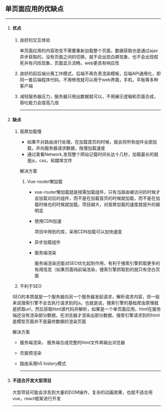 ## 单页面应用的优缺点

------



1. #### 优点

   1. 良好的交互体验

      单页面应用的内容改变不需要重新加载整个页面，数据获取也是通过ajax异步获取的，没有页面之间的切换，就不会出现白屏现象，也不会出现假死并有闪烁现象，页面显示流畅，web更具有响应性

   2. 良好的前后端分离工作模式，后端不再负责渲染模板，后端API通用化，即同一套后端程序代码，不用修改就可以用于web界面，手机，平板等多种客户端

   3. 减轻服务器压力，服务器只用出数据就可以，不用展示逻辑和页面合成，吞吐能力会提高几倍

      ------

      

2. #### 缺点

   1. 首屏加载慢

      - 如果不对路由进行处理，在加载首页的时候，就会将所有组件全部加载，并向服务器请求数据，拖慢加载速度
      - 通过查看Network,发现整个网站记载时间长达十几秒，加载最长的就是js，css，和媒体文件

      解决方案

      1. Vue-router懒加载

         - vue-router懒加载就是按需加载组件，只有当路由被访问的时候才会加载对应的组件，而不是在加载首页的时候就加载，而不是在加载时候也的时候就加载，项目越大，对首屏加载的速度就提升的越明显

         - 使用CDN加速 

           项目中用到的库，采用CDN加载可以加快速度

         - 异步加载组件

         - 服务端渲染   

           服务端渲染还能对SEO优化起到作用，有利于搜索引擎抓取更多的有用信息（如果页面纯前端渲染，搜索引擎抓取到的就只有空白页面

   2.  不利于SEO

      SEO的本质就是一个服务器向另一个服务器发起请求，解析请求内容，但一般来说搜索引擎不会去执行请求到的js。也就是说，搜索引擎的基础爬虫原理就是抓取url，然后获取html源代码并解析，如果是一个单页面应用，html在服务端还没有渲染部分数据，在浏览器才渲染出部分数据，搜索引擎请求到的html是模型页面并不是最终数据的渲染页面

      解决方案

      - 服务端渲染， 服务端合成完整的html文件再输出浏览器

      - 页面预渲染

      - 路由采用h5 history模式

        ------

        

      

3. #### 不适合开发大型项目

   大型项目可能会涉及到大量的DOM操作，复杂的动画效果，也就不适合用vue，react框架进行开发

   

   ------

   